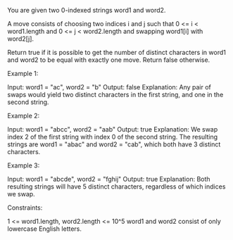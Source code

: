 You are given two 0-indexed strings word1 and word2.

A move consists of choosing two indices i and j such that 0 <= i <
word1.length and 0 <= j < word2.length and swapping word1[i] with word2[j].

Return true if it is possible to get the number of distinct characters in
word1 and word2 to be equal with exactly one move. Return false otherwise.


Example 1:


Input: word1 = "ac", word2 = "b"
Output: false
Explanation: Any pair of swaps would yield two distinct characters in the
first string, and one in the second string.


Example 2:


Input: word1 = "abcc", word2 = "aab"
Output: true
Explanation: We swap index 2 of the first string with index 0 of the second
string. The resulting strings are word1 = "abac" and word2 = "cab", which
both have 3 distinct characters.


Example 3:


Input: word1 = "abcde", word2 = "fghij"
Output: true
Explanation: Both resulting strings will have 5 distinct characters,
regardless of which indices we swap.



Constraints:


1 <= word1.length, word2.length <= 10^5
word1 and word2 consist of only lowercase English letters.




